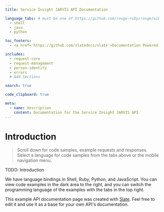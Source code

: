 ```yaml
---
title: Service Insight JARVIS API Documentation

language_tabs: # must be one of https://github.com/rouge-ruby/rouge/wiki/List-of-supported-languages-and-lexers
  - shell
  - java
  - python

toc_footers:
  - <a href='https://github.com/slatedocs/slate'>Documentation Powered by Slate</a>

includes:
  - request-core
  - request-management
  - person-identity
  - errors
  # Add Sections

search: true

code_clipboard: true

meta:
  - name: description
    content: Documentation for the Service Insight JARVIS API
---
```


# Introduction

> Scroll down for code samples, example requests and responses. Select a language for code samples from the tabs above or the mobile navigation menu.


TODO: Introduction

We have language bindings in Shell, Ruby, Python, and JavaScript. You can view code examples in the dark area to the right, and you can switch the programming language of the examples with the tabs in the top right.

This example API documentation page was created with [Slate](https://github.com/slatedocs/slate). Feel free to edit it and use it as a base for your own API's documentation.
